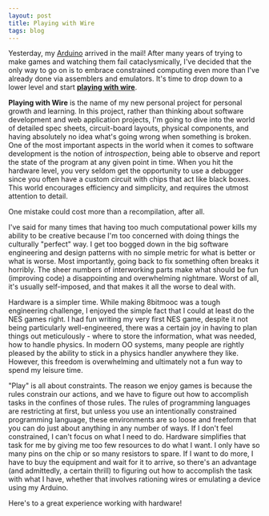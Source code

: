 ```yaml
---
layout: post
title: Playing with Wire
tags: blog
---
```


Yesterday, my [Arduino][] arrived in the mail! After many years of trying to make
games and watching them fail cataclysmically, I've decided that the only way to
go on is to embrace constrained computing even more than I've already done via
assemblers and emulators. It's time to drop down to a lower level and start
**[playing with wire][]**.

**Playing with Wire** is the name of my new personal project for personal growth
and learning. In this project, rather than thinking about software development and
web application projects, I'm going to dive into the world of detailed spec sheets,
circuit-board layouts, physical components, and having absolutely no idea what's
going wrong when something is broken. One of the most important aspects in the world
when it comes to software development is the notion of *introspection*, being able
to observe and report the state of the program at any given point in time. When you
hit the hardware level, you very seldom get the opportunity to use a debugger since
you often have a custom circuit with chips that act like black boxes. This world
encourages efficiency and simplicity, and requires the utmost attention to detail.

One mistake could cost more than a recompilation, after all.

I've said for many times that having too much computational power kills my ability
to be creative because I'm too concerned with doing things the culturally "perfect"
way. I get too bogged down in the big software engineering and design patterns
with no simple metric for what is better or what is worse. Most importantly, going
back to fix something often breaks it horribly. The sheer numbers of interworking
parts make what should be fun (improving code) a disappointing and overwhelming
nightmare. Worst of all, it's usually self-imposed, and that makes it all the worse
to deal with.

Hardware is a simpler time. While making 8bitmooc was a tough engineering challenge,
I enjoyed the simple fact that I could at least do the NES games right. I had fun
writing my very first NES game, despite it not being particularly well-engineered,
there was a certain joy in having to plan things out meticulously - where to store
the information, what was needed, how to handle physics. In modern OO systems, many
people are rightly pleased by the ability to stick in a physics handler anywhere
they like. However, this freedom is overwhelming and ultimately not a fun way to
spend my leisure time.

"Play" is all about constraints. The reason we enjoy games is because the rules
constrain our actions, and we have to figure out how to accomplish tasks in the
confines of those rules. The rules of programming languages are restricting at
first, but unless you use an intentionally constrained programming language,
these environments are so loose and freeform that you can do just about anything
in any number of ways. If I don't feel constrained, I can't focus on what I
need to do. Hardware simplifies that task for me by giving me too few resources
to do what I want. I only have so many pins on the chip or so many resistors to
spare. If I want to do more, I have to buy the equipment and wait for it to
arrive, so there's an advantage (and admittedly, a certain thrill) to figuring
out how to accomplish the task with what I have, whether that involves rationing
wires or emulating a device using my Arduino.

Here's to a great experience working with hardware!

[Arduino]: http://arduino.cc
[playing with wire]: http://playing-with-wire.org
